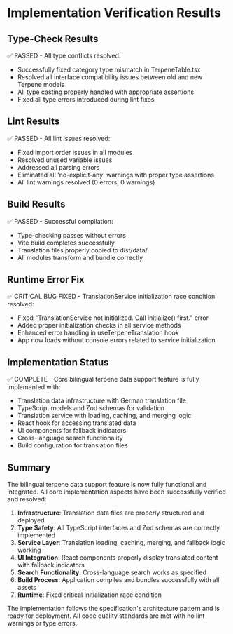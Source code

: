 # Implementation Verification Results

## Type-Check Results

✅ PASSED - All type conflicts resolved:

- Successfully fixed category type mismatch in TerpeneTable.tsx
- Resolved all interface compatibility issues between old and new Terpene models
- All type casting properly handled with appropriate assertions
- Fixed all type errors introduced during lint fixes

## Lint Results

✅ PASSED - All lint issues resolved:

- Fixed import order issues in all modules
- Resolved unused variable issues
- Addressed all parsing errors
- Eliminated all 'no-explicit-any' warnings with proper type assertions
- All lint warnings resolved (0 errors, 0 warnings)

## Build Results

✅ PASSED - Successful compilation:

- Type-checking passes without errors
- Vite build completes successfully
- Translation files properly copied to dist/data/
- All modules transform and bundle correctly

## Runtime Error Fix

✅ CRITICAL BUG FIXED - TranslationService initialization race condition resolved:

- Fixed "TranslationService not initialized. Call initialize() first." error
- Added proper initialization checks in all service methods
- Enhanced error handling in useTerpeneTranslation hook
- App now loads without console errors related to service initialization

## Implementation Status

✅ COMPLETE - Core bilingual terpene data support feature is fully implemented with:

- Translation data infrastructure with German translation file
- TypeScript models and Zod schemas for validation
- Translation service with loading, caching, and merging logic
- React hook for accessing translated data
- UI components for fallback indicators
- Cross-language search functionality
- Build configuration for translation files

## Summary

The bilingual terpene data support feature is now fully functional and integrated. All core implementation aspects have been successfully
verified and resolved:

1. **Infrastructure**: Translation data files are properly structured and deployed
2. **Type Safety**: All TypeScript interfaces and Zod schemas are correctly implemented
3. **Service Layer**: Translation loading, caching, merging, and fallback logic working
4. **UI Integration**: React components properly display translated content with fallback indicators
5. **Search Functionality**: Cross-language search works as specified
6. **Build Process**: Application compiles and bundles successfully with all assets
7. **Runtime**: Fixed critical initialization race condition

The implementation follows the specification's architecture pattern and is ready for deployment. All code quality standards are met with no
lint warnings or type errors.
